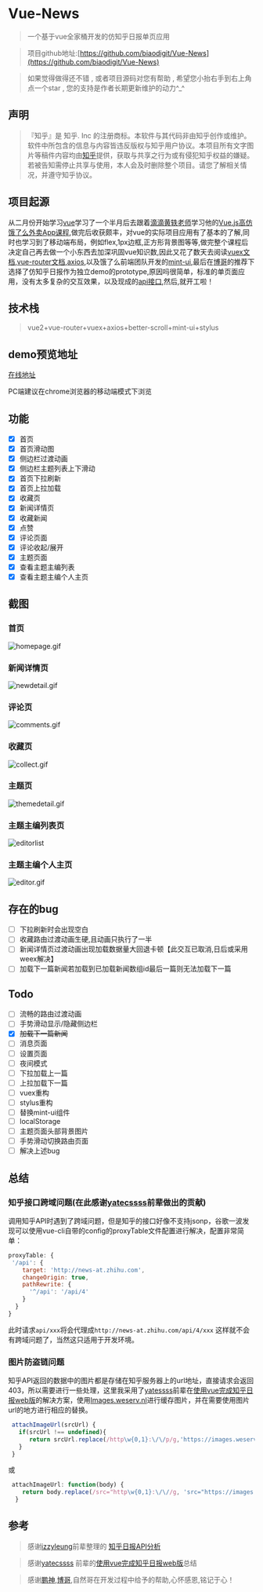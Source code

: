 # Vue-News

> 一个基于vue全家桶开发的仿知乎日报单页应用

> 项目github地址:[https://github.com/biaodigit/Vue-News](https://github.com/biaodigit/Vue-News)

> 如果觉得做得还不错 , 或者项目源码对您有帮助 , 希望您小抬右手到右上角点一个star , 您的支持是作者长期更新维护的动力^_^

## 声明
>『知乎』是 知乎. Inc 的注册商标。本软件与其代码非由知乎创作或维护。软件中所包含的信息与内容皆违反版权与知乎用户协议。本项目所有文字图片等稿件内容均由[知乎](https://www.zhihu.com)提供，获取与共享之行为或有侵犯知乎权益的嫌疑。若被告知需停止共享与使用，本人会及时删除整个项目。请您了解相关情况，并遵守知乎协议。

## 项目起源
从二月份开始学习[vue](https://cn.vuejs.org/)学习了一个半月后去跟着[滴滴黄轶老师](https://github.com/ustbhuangyi)学习他的[Vue.js高仿饿了么外卖App课程](http://coding.imooc.com/class/74.html),做完后收获颇丰，对vue的实际项目应用有了基本的了解,同时也学习到了移动端布局，例如flex,1px边框,正方形背景图等等,做完整个课程后决定自己再去做一个小东西去加深巩固vue知识数,因此又花了数天去阅读[vuex文档](https://vuex.vuejs.org/zh-cn/),[vue-router文档](https://router.vuejs.org/zh-cn/),[axios](https://github.com/mzabriskie/axios),以及饿了么前端团队开发的[mint-ui](http://mint-ui.github.io/#!/zh-cn),最后在[博哥](https://github.com/cccyb)的推荐下选择了仿知乎日报作为独立demo的prototype,原因吗很简单，标准的单页面应用，没有太多复杂的交互效果，以及现成的[api接口](https://github.com/izzyleung/ZhihuDailyPurify/wiki/%E7%9F%A5%E4%B9%8E%E6%97%A5%E6%8A%A5-API-%E5%88%86%E6%9E%90),然后,就开工啦！

## 技术栈

> vue2+vue-router+vuex+axios+better-scroll+mint-ui+stylus

## demo预览地址

[在线地址](http://114.215.93.51)

PC端建议在chrome浏览器的移动端模式下浏览
 
## 功能

- [x] 首页
- [x] 首页滑动图
- [x] 侧边栏过渡动画
- [x] 侧边栏主题列表上下滑动
- [x] 首页下拉刷新
- [x] 首页上拉加载
- [x] 收藏页
- [x] 新闻详情页
- [x] 收藏新闻
- [x] 点赞
- [x] 评论页面
- [x] 评论收起/展开
- [x] 主题页面
- [x] 查看主题主编列表
- [x] 查看主题主编个人主页

## 截图
### 首页
![homepage.gif](./demogif/homepage.gif)

### 新闻详情页
![newdetail.gif](./demogif/newdetail.gif)

### 评论页
![comments.gif](./demogif/comments.gif)

### 收藏页
![collect.gif](./demogif/collect.gif)

### 主题页
![themedetail.gif](./demogif/themedetail.gif)

### 主题主编列表页
![editorlist](./demogif/editorlist.gif)

### 主题主编个人主页
![editor.gif](./demogif/editor.gif)

## 存在的bug
- [ ] 下拉刷新时会出现空白
- [ ] 收藏路由过渡动画生硬,且动画只执行了一半
- [ ] 新闻详情页过渡动画出现加载数据量大回退卡顿【此交互已取消,日后或采用weex解决】
- [ ] 加载下一篇新闻若加载到已加载新闻数组id最后一篇则无法加载下一篇 

## Todo
- [ ] 流畅的路由过渡动画
- [ ] 手势滑动显示/隐藏侧边栏
- [x] ~~加载下一篇新闻~~
- [ ] 消息页面
- [ ] 设置页面
- [ ] 夜间模式
- [ ] 下拉加载上一篇
- [ ] 上拉加载下一篇
- [ ] vuex重构
- [ ] stylus重构
- [ ] 替换mint-ui组件
- [ ] localStorage
- [ ] 主题页面头部背景图片
- [ ] 手势滑动切换路由页面
- [ ] 解决上述bug

## 总结
### 知乎接口跨域问题(在此感谢[yatecssss](http://www.yatessss.com/2016/07/08/%E4%BD%BF%E7%94%A8vue%E5%AE%8C%E6%88%90%E7%9F%A5%E4%B9%8E%E6%97%A5%E6%8A%A5web%E7%89%88.html)前辈做出的贡献)
调用知乎API时遇到了跨域问题，但是知乎的接口好像不支持jsonp，谷歌一波发现可以使用vue-cli自带的config的proxyTable文件配置进行解决，配置非常简单：
	
```js
proxyTable: {
 '/api': {
    target: 'http://news-at.zhihu.com',
    changeOrigin: true,
    pathRewrite: {
      '^/api': '/api/4'
    }
  }
}
```
此时请求`api/xxx`将会代理成`http://news-at.zhihu.com/api/4/xxx`
这样就不会有跨域问题了，当然这只适用于开发环境。

### 图片防盗链问题
知乎API返回的数据中的图片都是存储在知乎服务器上的url地址，直接请求会返回403，所以需要进行一些处理，这里我采用了[yatessss](https://github.com/yatessss)前辈在[使用vue完成知乎日报web版](http://www.yatessss.com/2016/07/08/%E4%BD%BF%E7%94%A8vue%E5%AE%8C%E6%88%90%E7%9F%A5%E4%B9%8E%E6%97%A5%E6%8A%A5web%E7%89%88.html)的解决方案，使用[Images.weserv.nl](https://images.weserv.nl)进行缓存图片，并在需要使用图片url的地方进行相应的替换。

```js
 attachImageUrl(srcUrl) {
   if(srcUrl !== undefined){
      return srcUrl.replace(/http\w{0,1}:\/\/p/g,'https://images.weserv.nl/?url=p')
   }
 }
```
或
```js
 attachImageUrl: function(body) {
    return body.replace(/src="http\w{0,1}:\/\//g, 'src="https://images.weserv.nl/?url=');
  }
```

## 参考
> 感谢[izzyleung](https://github.com/izzyleung)前辈整理的 [知乎日报API分析](https://github.com/izzyleung/ZhihuDailyPurify/wiki/%E7%9F%A5%E4%B9%8E%E6%97%A5%E6%8A%A5-API-%E5%88%86%E6%9E%90)

> 感谢[yatecssss](https://github.com/yatessss) 前辈的[使用vue完成知乎日报web版](http://www.yatessss.com/2016/07/08/%E4%BD%BF%E7%94%A8vue%E5%AE%8C%E6%88%90%E7%9F%A5%E4%B9%8E%E6%97%A5%E6%8A%A5web%E7%89%88.html)总结

> 感谢[鹏神](https://github.com/HunterPen),[博哥](https://github.com/cccyb),自然哥在开发过程中给予的帮助,心怀感恩,铭记于心！


